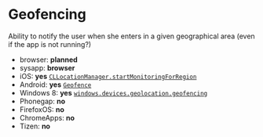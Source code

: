 # Geofencing
Ability to notify the user when she enters in a given geographical area (even if the app is not running?)

* browser: **planned**
* sysapp: **browser**
* iOS: **yes** [`CLLocationManager.startMonitoringForRegion`](https://developer.apple.com/library/ios/documentation/CoreLocation/Reference/CLLocationManager_Class/CLLocationManager/CLLocationManager.html#//apple_ref/occ/instm/CLLocationManager/startMonitoringForRegion:)
* Android: **yes** [`Geofence`](http://developer.android.com/training/location/geofencing.html)
* Windows 8: **yes** [`windows.devices.geolocation.geofencing`](http://msdn.microsoft.com/en-us/library/windows/apps/windows.devices.geolocation.geofencing)
* Phonegap: **no**
* FirefoxOS: **no**
* ChromeApps: **no**
* Tizen: **no**

